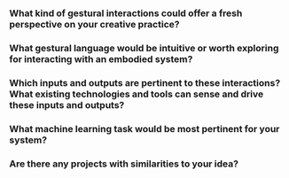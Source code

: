 ### What kind of gestural interactions could offer a fresh perspective on your creative practice? 

### What gestural language would be intuitive or worth exploring for interacting with an embodied system? 

### Which inputs and outputs are pertinent to these interactions? What existing technologies and tools can sense and drive these inputs and outputs?
### What machine learning task would be most pertinent for your system? 

### Are there any projects with similarities to your idea?